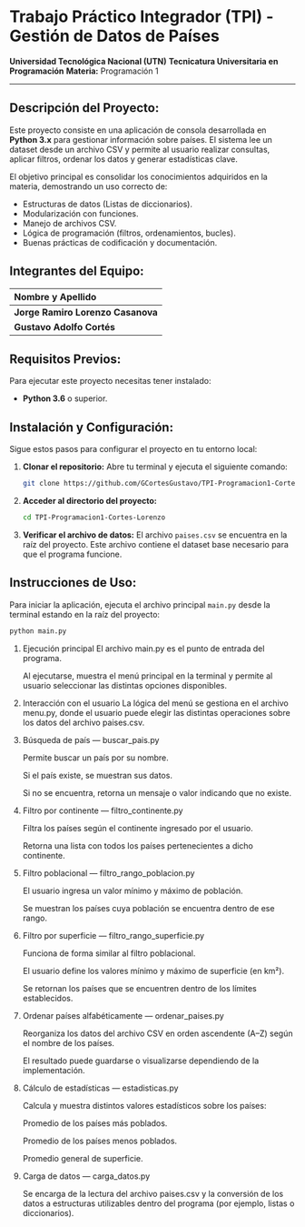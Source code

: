 # Trabajo Práctico Integrador (TPI) - Gestión de Datos de Países

**Universidad Tecnológica Nacional (UTN)**
**Tecnicatura Universitaria en Programación**
**Materia:** Programación 1

---

## Descripción del Proyecto:

Este proyecto consiste en una aplicación de consola desarrollada en **Python 3.x** para gestionar información sobre países. El sistema lee un dataset desde un archivo CSV y permite al usuario realizar consultas, aplicar filtros, ordenar los datos y generar estadísticas clave.

El objetivo principal es consolidar los conocimientos adquiridos en la materia, demostrando un uso correcto de:

- Estructuras de datos (Listas de diccionarios).
- Modularización con funciones.
- Manejo de archivos CSV.
- Lógica de programación (filtros, ordenamientos, bucles).
- Buenas prácticas de codificación y documentación.

## Integrantes del Equipo:

| Nombre y Apellido                 |
| :-------------------------------- |
| **Jorge Ramiro Lorenzo Casanova** |
| **Gustavo Adolfo Cortés**         |

## Requisitos Previos:

Para ejecutar este proyecto necesitas tener instalado:

- **Python 3.6** o superior.

## Instalación y Configuración:

Sigue estos pasos para configurar el proyecto en tu entorno local:

1.  **Clonar el repositorio:**
    Abre tu terminal y ejecuta el siguiente comando:

    ```bash
    git clone https://github.com/GCortesGustavo/TPI-Programacion1-Cortes-Lorenzo.git
    ```

2.  **Acceder al directorio del proyecto:**

    ```bash
    cd TPI-Programacion1-Cortes-Lorenzo
    ```

3.  **Verificar el archivo de datos:**
    El archivo `paises.csv` se encuentra en la raíz del proyecto. Este archivo contiene el dataset base necesario para que el programa funcione.

## Instrucciones de Uso:

Para iniciar la aplicación, ejecuta el archivo principal `main.py` desde la terminal estando en la raíz del proyecto:

```bash
python main.py
```

1. Ejecución principal
El archivo main.py es el punto de entrada del programa.

    Al ejecutarse, muestra el menú principal en la terminal y permite al usuario seleccionar las distintas opciones disponibles.

2. Interacción con el usuario
    La lógica del menú se gestiona en el archivo menu.py, donde el usuario puede elegir las distintas operaciones sobre los datos del archivo paises.csv.

3. Búsqueda de país — buscar_pais.py

    Permite buscar un país por su nombre.

    Si el país existe, se muestran sus datos.

    Si no se encuentra, retorna un mensaje o valor indicando que no existe.

4. Filtro por continente — filtro_continente.py

    Filtra los países según el continente ingresado por el usuario.

    Retorna una lista con todos los países pertenecientes a dicho continente.

5. Filtro poblacional — filtro_rango_poblacion.py

    El usuario ingresa un valor mínimo y máximo de población.

    Se muestran los países cuya población se encuentra dentro de ese rango.

6. Filtro por superficie — filtro_rango_superficie.py

    Funciona de forma similar al filtro poblacional.

    El usuario define los valores mínimo y máximo de superficie (en km²).

    Se retornan los países que se encuentren dentro de los límites establecidos.

7. Ordenar países alfabéticamente — ordenar_paises.py

    Reorganiza los datos del archivo CSV en orden ascendente (A–Z) según el nombre de los países.

    El resultado puede guardarse o visualizarse dependiendo de la implementación.

8. Cálculo de estadísticas — estadisticas.py

    Calcula y muestra distintos valores estadísticos sobre los países:

    Promedio de los países más poblados.

    Promedio de los países menos poblados.

    Promedio general de superficie.

9. Carga de datos — carga_datos.py

    Se encarga de la lectura del archivo paises.csv y la conversión de los datos a estructuras utilizables dentro del programa (por ejemplo, listas o diccionarios).